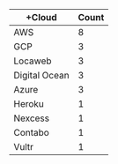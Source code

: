 |+Cloud | Count |
|------------ | -----------|
| AWS | 8 |
| GCP | 3 |
| Locaweb | 3 |
| Digital Ocean | 3 |
| Azure | 3 |
| Heroku | 1 |
| Nexcess | 1 |
| Contabo | 1 |
| Vultr | 1 |
